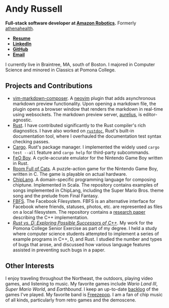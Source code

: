 # Andy Russell

**Full-stack software developer at [Amazon Robotics].** Formerly [athenahealth].

- **[Resume]**
- **[LinkedIn]**
- **[GitHub]**
- **[Email]**

I currently live in Braintree, MA, south of Boston. I majored in Computer
Science and minored in Classics at Pomona College.

## Projects and Contributions

- [vim-markdown-composer](https://github.com/euclio/vim-markdown-composer).
  A [neovim](neovim.io) plugin that adds asynchronous markdown preview
  functionality. Upon opening a markdown file, the plugin opens a browser window
  that renders the markdown in real-time using websockets. The markdown preview
  server, [aurelius](https://github.com/euclio/aurelius), is editor-agnostic.
- [Rust](https://rust-lang.org). I have contributed significantly to the Rust
  compiler's rich diagnostics. I have also worked on
  [`rustdoc`](https://doc.rust-lang.org/rustdoc/what-is-rustdoc.html), Rust's
  built-in documentation tool, where I overhauled the documentation test syntax
  checking passes.
- [Cargo](https://doc.rust-lang.org/cargo). Rust's package manager. I
  implemented the widely used `cargo test --all` feature and `cargo help` for
  third-party subcommands.
- [FeO Boy](https://github.com/fishberg/feo-boy). A cycle-accurate emulator
  for the Nintendo Game Boy written in Rust.
- [Room Full of Cats](https://github.com/gamefolk/room-full-of-cats). A
  puzzle-action game for the Nintendo Game Boy, written in C. The game is
  playable on actual hardware.
- [ChipLang](https://github.com/euclio/chip-lang). A domain-specific
  programming language for composing chiptune. Implemented in Scala. The
  repository contains examples of songs implemented in ChipLang, including the
  Super Mario Bros. theme song and the prelude from Final Fantasy.
- [FBFS](https://github.com/euclio/fbfs). The Facebook Filesystem. FBFS is
  an alternative interface for Facebook where friends, statuses, photos, etc.
  are represented as files on a local filesystem. The repository contains a
  [research
  paper](https://github.com/euclio/fbfs/blob/master/paper/final_paper.pdf)
  describing the C++ implementation.
- [_Rust vs. D: Exploring Possible Successors of
  C++_](https://github.com/euclio/senior-project). My work for the Pomona
  College Senior Exercise as part of my degree. I held a study where computer
  science students attempted to implement a series of example programs in C++,
  D, and Rust. I studied the number and types of bugs that arose, and discussed
  how various language features assisted in preventing such bugs in a paper.

## Other Interests

I enjoy traveling throughout the Northeast, the outdoors, playing video games,
and listening to music. My favorite games include *Wario Land III*, *Super Mario
World*, and *Earthbound*. I keep an up-to-date
[backlog](https://backloggery.com/euclio) of the games I've played. My favorite
band is [Freezepop](http://freezepop.net). I am a fan of chip music of all
kinds, particularly from retro games and the demoscene.

[Amazon Robotics]: https://www.amazonrobotics.com
[athenahealth]: https://www.athenahealth.com/
[Resume]: https://github.com/euclio/resume/blob/gh-pages/resume.pdf?raw=true
[LinkedIn]: https://www.linkedin.com/in/arussell123/
[GitHub]: https://github.com/euclio/
[Email]: mailto:andy%20AT%20acrussell%20DOT%20com
[backlog]: https://backloggery.com/euclio
